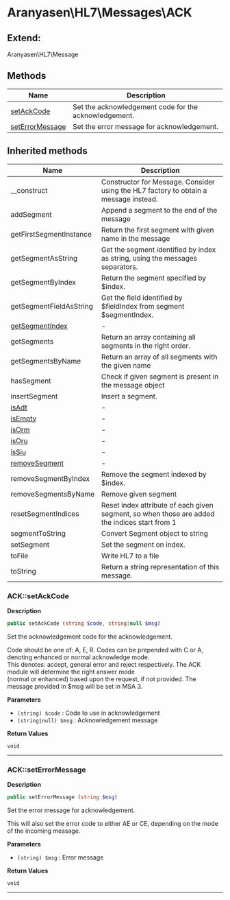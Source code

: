 # Aranyasen\HL7\Messages\ACK  





## Extend:

Aranyasen\HL7\Message

## Methods

| Name | Description |
|------|-------------|
|[setAckCode](#acksetackcode)|Set the acknowledgement code for the acknowledgement.|
|[setErrorMessage](#ackseterrormessage)|Set the error message for acknowledgement.|

## Inherited methods

| Name | Description |
|------|-------------|
|__construct|Constructor for Message. Consider using the HL7 factory to obtain a message instead.|
|addSegment|Append a segment to the end of the message|
|getFirstSegmentInstance|Return the first segment with given name in the message|
|getSegmentAsString|Get the segment identified by index as string, using the messages separators.|
|getSegmentByIndex|Return the segment specified by $index.|
|getSegmentFieldAsString|Get the field identified by $fieldIndex from segment $segmentIndex.|
| [getSegmentIndex](https://secure.php.net/manual/en/aranyasen\hl7\message.getsegmentindex.php) | - |
|getSegments|Return an array containing all segments in the right order.|
|getSegmentsByName|Return an array of all segments with the given name|
|hasSegment|Check if given segment is present in the message object|
|insertSegment|Insert a segment.|
| [isAdt](https://secure.php.net/manual/en/aranyasen\hl7\message.isadt.php) | - |
| [isEmpty](https://secure.php.net/manual/en/aranyasen\hl7\message.isempty.php) | - |
| [isOrm](https://secure.php.net/manual/en/aranyasen\hl7\message.isorm.php) | - |
| [isOru](https://secure.php.net/manual/en/aranyasen\hl7\message.isoru.php) | - |
| [isSiu](https://secure.php.net/manual/en/aranyasen\hl7\message.issiu.php) | - |
| [removeSegment](https://secure.php.net/manual/en/aranyasen\hl7\message.removesegment.php) | - |
|removeSegmentByIndex|Remove the segment indexed by $index.|
|removeSegmentsByName|Remove given segment|
|resetSegmentIndices|Reset index attribute of each given segment, so when those are added the indices start from 1|
|segmentToString|Convert Segment object to string|
|setSegment|Set the segment on index.|
|toFile|Write HL7 to a file|
|toString|Return a string representation of this message.|



### ACK::setAckCode  

**Description**

```php
public setAckCode (string $code, string|null $msg)
```

Set the acknowledgement code for the acknowledgement. 

Code should be one of: A, E, R. Codes can be prepended with C or A, denoting enhanced or normal acknowledge mode.  
This denotes: accept, general error and reject respectively. The ACK module will determine the right answer mode  
(normal or enhanced) based upon the request, if not provided. The message provided in $msg will be set in MSA 3. 

**Parameters**

* `(string) $code`
: Code to use in acknowledgement  
* `(string|null) $msg`
: Acknowledgement message  

**Return Values**

`void`


<hr />


### ACK::setErrorMessage  

**Description**

```php
public setErrorMessage (string $msg)
```

Set the error message for acknowledgement. 

This will also set the error code to either AE or CE, depending on the mode of the incoming message. 

**Parameters**

* `(string) $msg`
: Error message  

**Return Values**

`void`


<hr />

